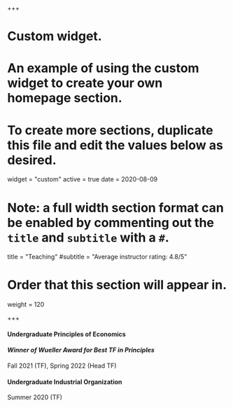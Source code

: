 +++
# Custom widget.
# An example of using the custom widget to create your own homepage section.
# To create more sections, duplicate this file and edit the values below as desired.
widget = "custom"
active = true
date = 2020-08-09

# Note: a full width section format can be enabled by commenting out the `title` and `subtitle` with a `#`.
title = "Teaching"
#subtitle = "Average instructor rating: 4.8/5"

# Order that this section will appear in.
weight = 120

+++

#### Undergraduate Principles of Economics 
#### *Winner of Wueller Award for Best TF in Principles*
Fall 2021 (TF), Spring 2022 (Head TF)

#### Undergraduate Industrial Organization
Summer 2020 (TF)

